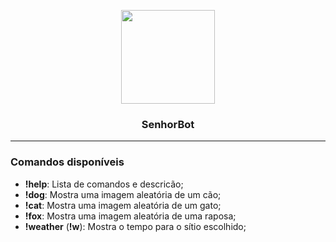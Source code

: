 <p align="center">
<img src="https://user-images.githubusercontent.com/924985/105595226-aaad6c80-5d93-11eb-87cb-37bfc6c9f7a4.jpg" width="150px">
</p>

<h3 align="center">SenhorBot</h3>

---

### Comandos disponíveis

- **!help**: Lista de comandos e descricão;
- **!dog**: Mostra uma imagem aleatória de um cão;
- **!cat**: Mostra uma imagem aleatória de um gato;
- **!fox**: Mostra uma imagem aleatória de uma raposa;
- **!weather** (**!w**): Mostra o tempo para o sítio escolhido;
